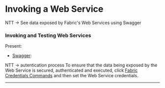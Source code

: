 # Invoking a Web Service

NTT -> See data exposed by Fabric's Web Services using Swagger 

### Invoking and Testing Web Services

Present: 
- [Swagger](/articles/15_web_services_and_graphit/09_swagger.md):

NTT -> autentication process
To ensure that the data being exposed by the Web Service is secured, authenticated and executed, click [Fabric Credentials Commands](/articles/17_fabric_credentials/02_fabric_credentials_commands.md) and then set the Web Service credentials.	



------
